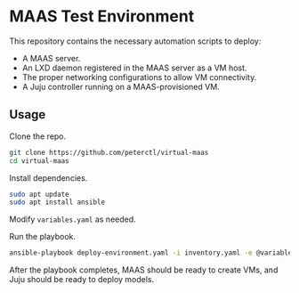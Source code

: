 # MAAS Test Environment

This repository contains the necessary automation scripts to deploy:

- A MAAS server.
- An LXD daemon registered in the MAAS server as a VM host.
- The proper networking configurations to allow VM connectivity.
- A Juju controller running on a MAAS-provisioned VM.

## Usage

Clone the repo.

```bash
git clone https://github.com/peterctl/virtual-maas
cd virtual-maas
```

Install dependencies.

```bash
sudo apt update
sudo apt install ansible
```

Modify `variables.yaml` as needed.

Run the playbook.

```bash
ansible-playbook deploy-environment.yaml -i inventory.yaml -e @variables.yaml
```

After the playbook completes, MAAS should be ready to create VMs, and Juju
should be ready to deploy models.
